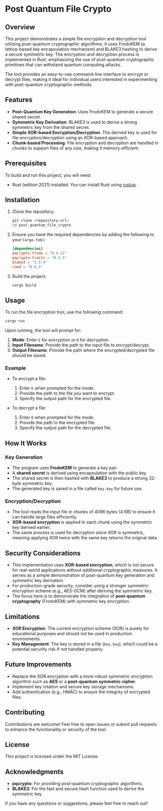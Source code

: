 # Post Quantum File Crypto

## Overview
This project demonstrates a simple file encryption and decryption tool utilizing post-quantum cryptographic algorithms. It uses FrodoKEM (a lattice-based key encapsulation mechanism) and BLAKE3 hashing to derive a secure symmetric key. The encryption and decryption process is implemented in Rust, emphasizing the use of post-quantum cryptographic primitives that can withstand quantum computing attacks.

The tool provides an easy-to-use command-line interface to encrypt or decrypt files, making it ideal for individual users interested in experimenting with post-quantum cryptographic methods.

## Features
- **Post-Quantum Key Generation**: Uses FrodoKEM to generate a secure shared secret.
- **Symmetric Key Derivation**: BLAKE3 is used to derive a strong symmetric key from the shared secret.
- **Simple XOR-based Encryption/Decryption**: The derived key is used for file encryption/decryption using an XOR-based approach.
- **Chunk-based Processing**: File encryption and decryption are handled in chunks to support files of any size, making it memory-efficient.

## Prerequisites
To build and run this project, you will need:
- Rust (edition 2021) installed. You can install Rust using [rustup](https://rustup.rs/).

## Installation
1. Clone the repository:
   ```sh
   git clone <repository-url>
   cd post_quantum_file_crypto
   ```

2. Ensure you have the required dependencies by adding the following to your `Cargo.toml`:
   ```toml
   [dependencies]
   pqcrypto-frodo = "0.4.11"
   pqcrypto-traits = "0.3.5"
   blake3 = "1.5.4"
   rand = "0.8.5"
   ```

3. Build the project:
   ```sh
   cargo build
   ```

## Usage
To run the file encryption tool, use the following command:
```sh
cargo run
```
Upon running, the tool will prompt for:
1. **Mode**: Enter `E` for encryption or `D` for decryption.
2. **Input Filename**: Provide the path to the input file to encrypt/decrypt.
3. **Output Filename**: Provide the path where the encrypted/decrypted file should be saved.

### Example
- To encrypt a file:
  1. Enter `E` when prompted for the mode.
  2. Provide the path to the file you want to encrypt.
  3. Specify the output path for the encrypted file.

- To decrypt a file:
  1. Enter `D` when prompted for the mode.
  2. Provide the path to the encrypted file.
  3. Specify the output path for the decrypted file.

## How It Works
### Key Generation
- The program uses **FrodoKEM** to generate a key pair.
- A **shared secret** is derived using encapsulation with the public key.
- The shared secret is then hashed with **BLAKE3** to produce a strong 32-byte symmetric key.
- The generated key is saved in a file called `key.key` for future use.

### Encryption/Decryption
- The tool reads the input file in chunks of 4096 bytes (4 KB) to ensure it can handle large files efficiently.
- **XOR-based encryption** is applied to each chunk using the symmetric key derived earlier.
- The same process is used for decryption since XOR is symmetric, meaning applying XOR twice with the same key returns the original data.

## Security Considerations
- This implementation uses **XOR-based encryption**, which is not secure for real-world applications without additional cryptographic measures. It serves as a simple demonstration of post-quantum key generation and symmetric key derivation.
- For production-grade security, consider using a stronger symmetric encryption scheme (e.g., AES-GCM) after deriving the symmetric key.
- The focus here is to demonstrate the integration of **post-quantum cryptography** (FrodoKEM) with symmetric key encryption.

## Limitations
- **XOR Encryption**: The current encryption scheme (XOR) is purely for educational purposes and should not be used in production environments.
- **Key Management**: The key is stored in a file (`key.key`), which could be a potential security risk if not handled properly.

## Future Improvements
- Replace the XOR encryption with a more robust symmetric encryption algorithm such as **AES** or a **post-quantum symmetric cipher**.
- Implement key rotation and secure key storage mechanisms.
- Add authentication (e.g., HMAC) to ensure the integrity of encrypted files.

## Contributing
Contributions are welcome! Feel free to open issues or submit pull requests to enhance the functionality or security of the tool.

## License
This project is licensed under the MIT License.

## Acknowledgments
- **pqcrypto**: For providing post-quantum cryptographic algorithms.
- **BLAKE3**: For the fast and secure hash function used to derive the symmetric key.

If you have any questions or suggestions, please feel free to reach out!


